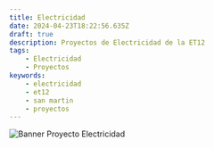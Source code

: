 ```yaml
---
title: Electricidad
date: 2024-04-23T18:22:56.635Z
draft: true
description: Proyectos de Electricidad de la ET12
tags:
    - Electricidad
    - Proyectos
keywords:
    - electricidad
    - et12
    - san martin
    - proyectos
---
```

![Banner Proyecto Electricidad](/imgs/proyectoelectricidad.png)